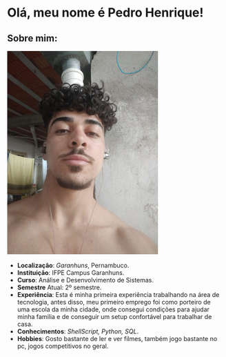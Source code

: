 # Olá, meu nome é Pedro Henrique!

## Sobre mim:
![minha foto](eu.png)

* **Localização**: *Garanhuns*, Pernambuco.
* **Instituição**: IFPE Campus Garanhuns.
* **Curso**: Análise e Desenvolvimento de Sistemas.
* **Semestre** Atual: 2º semestre.
* **Experiência**: Esta é minha primeira experiência trabalhando na área de tecnologia, antes disso, meu primeiro emprego foi como porteiro de uma escola da minha cidade, onde consegui condições para ajudar minha familia e de conseguir um setup confortável para trabalhar de casa.
* **Conhecimentos**: *ShellScript, Python, SQL*. 
* **Hobbies**: Gosto bastante de ler e ver filmes, também jogo bastante no pc, jogos competitivos no geral.


